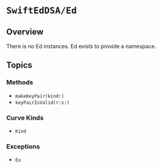 # ``SwiftEdDSA/Ed``

## Overview

There is no Ed instances. Ed exists to provide a namespace.

## Topics

### Methods

- ``makeKeyPair(kind:)``
- ``keyPairIsValid(r:s:)``

### Curve Kinds

- ``Kind``

### Exceptions

- ``Ex``
